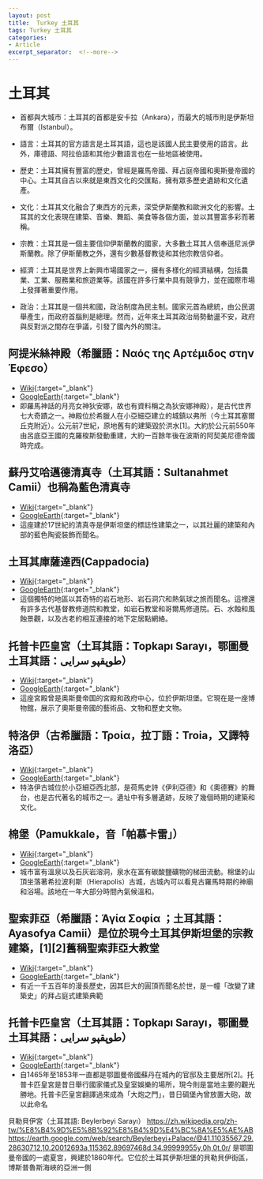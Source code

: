 ```yaml
---
layout: post
title:  Turkey 土耳其
tags: Turkey 土耳其 
categories:
- Article
excerpt_separator:  <!--more-->
---
```

# 土耳其
- 首都與大城市：土耳其的首都是安卡拉（Ankara），而最大的城市則是伊斯坦布爾（Istanbul）。

- 語言：土耳其的官方語言是土耳其語，這也是該國人民主要使用的語言。此外，庫德語、阿拉伯語和其他少數語言也在一些地區被使用。

- 歷史：土耳其擁有豐富的歷史，曾經是羅馬帝國、拜占庭帝國和奧斯曼帝國的中心。土耳其自古以來就是東西文化的交匯點，擁有眾多歷史遺跡和文化遺產。

- 文化：土耳其文化融合了東西方的元素，深受伊斯蘭教和歐洲文化的影響。土耳其的文化表現在建築、音樂、舞蹈、美食等各個方面，並以其豐富多彩而著稱。

- 宗教：土耳其是一個主要信仰伊斯蘭教的國家，大多數土耳其人信奉遜尼派伊斯蘭教。除了伊斯蘭教之外，還有少數基督教徒和其他宗教信仰者。

- 經濟：土耳其是世界上新興市場國家之一，擁有多樣化的經濟結構，包括農業、工業、服務業和旅遊業等。該國在許多行業中具有競爭力，並在國際市場上發揮著重要作用。

- 政治：土耳其是一個共和國，政治制度為民主制。國家元首為總統，由公民選舉產生，而政府首腦則是總理。然而，近年來土耳其政治局勢動盪不安，政府與反對派之間存在爭議，引發了國內外的關注。
##  阿提米絲神殿（希臘語：Ναός της Αρτέμιδος στην Έφεσο）
- [Wiki](https://zh.wikipedia.org/zh-tw/%E9%98%BF%E8%80%B3%E5%BF%92%E5%BC%A5%E6%96%AF%E7%A5%9E%E5%BA%99 "Wiki"){:target="_blank"} 
- [GoogleEarth](https://earth.google.com/web/search/%e5%9c%9f%e8%80%b3%e5%85%b6+%e5%ba%9e%e8%b4%9d%e7%a5%9e%e5%ba%99/@37.9493601,27.3638562,8.98892055a,386.32093897d,35y,0h,0t,0r/ "GoogleEarth"){:target="_blank"} 
- 即羅馬神話的月亮女神狄安娜，故也有資料稱之為狄安娜神殿），是古代世界七大奇蹟之一。神殿位於希臘人在小亞細亞建立的城鎮以弗所（今土耳其塞爾丘克附近）。公元前7世紀，原地舊有的建築毀於洪水[1]。大約於公元前550年由呂底亞王國的克羅梭斯發動重建，大約一百餘年後在波斯的阿契美尼德帝國時完成。

## 蘇丹艾哈邁德清真寺（土耳其語：Sultanahmet Camii）也稱為藍色清真寺
- [Wiki](https://zh.wikipedia.org/zh-tw/%E8%98%87%E4%B8%B9%E8%89%BE%E5%93%88%E9%82%81%E5%BE%B7%E6%B8%85%E7%9C%9F%E5%AF%BA "Wiki"){:target="_blank"} 
- [GoogleEarth](https://earth.google.com/web/search/Sultan+Ahmed+Mosque%ef%bc%8c%e4%b9%9f%e7%a8%b1%e7%82%ba%e8%97%8d%e8%89%b2%e6%b8%85%e7%9c%9f%e5%af%ba/@41.00515292,28.97709222,31.35515384a,552.2857112d,34.99999969y,-4.71966111h,29.11358861t,0r/ "GoogleEarth"){:target="_blank"} 
- 這座建於17世紀的清真寺是伊斯坦堡的標誌性建築之一，以其壯麗的建築和內部的藍色陶瓷裝飾而聞名。

## 土耳其庫薩達西(Cappadocia)
- [Wiki](https://en.wikipedia.org/wiki/G%C3%B6reme_Historical_National_Park "Wiki"){:target="_blank"} 
- [GoogleEarth](https://earth.google.com/web/search/Cappadocia,+%e5%9c%9f%e8%80%b3%e5%85%b6/@38.65317184,34.85808634,1166.7531859a,17011.71859917d,35y,-0.23663915h,28.46760951t,0r/ "GoogleEarth"){:target="_blank"} 
- 這個獨特的地區以其奇特的岩石地形、岩石洞穴和熱氣球之旅而聞名。這裡還有許多古代基督教修道院和教堂，如岩石教堂和哥爾馬修道院。石、水蝕和風蝕景觀，以及古老的相互連接的地下定居點網絡。

## 托普卡匹皇宮（土耳其語：Topkapı Sarayı，鄂圖曼土耳其語：طوپقپو سرايى）
- [Wiki](https://zh.wikipedia.org/zh-tw/%E6%89%98%E5%8D%A1%E6%AF%94%E7%9A%87%E5%AE%AE "Wiki"){:target="_blank"} 
- [GoogleEarth](https://earth.google.com/web/search/Topkapi+Palace/@41.01107425,28.98382329,45.11350937a,873.3651342d,35y,-4.85495557h,27.84238606t,0r/ "GoogleEarth"){:target="_blank"} 
- 這座宮殿曾是奥斯曼帝国的宮殿和政府中心，位於伊斯坦堡。它現在是一座博物館，展示了奧斯曼帝國的藝術品、文物和歷史文物。

## 特洛伊（古希臘語：Τροία，拉丁語：Troia，又譯特洛亞）
- [Wiki](https://zh.wikipedia.org/wiki/%E7%89%B9%E6%B4%9B%E4%BC%8A "Wiki"){:target="_blank"} 
- [GoogleEarth](https://earth.google.com/web/search/%e5%9c%9f%e8%80%b3%e5%85%b6%e6%81%b0%e7%b4%8d%e5%8d%a1%e8%90%8a%e7%9c%81+%c3%87anakkale+Merkez,+Tevfikiye,+Truva+alt%c4%b1+sokak,+%e7%89%b9%e6%b4%9b%e4%bc%8a%e9%81%ba%e5%9d%80/@39.9575934,26.23974,33.72758959a,787.19251572d,35y,142.33603092h,45t,0r/ "GoogleEarth"){:target="_blank"} 
- 特洛伊古城位於小亞細亞西北部，是荷馬史詩《伊利亞德》和《奧德賽》的舞台，也是古代著名的城市之一。遺址中有多層遺跡，反映了幾個時期的建築和文化。

## 棉堡（Pamukkale，音「帕慕卡雷」）
- [Wiki](https://zh.wikipedia.org/zh-tw/%E6%A3%89%E8%8A%B1%E5%A0%A1 "Wiki"){:target="_blank"} 
- [GoogleEarth](https://earth.google.com/web/search/Pamukkale/@37.9157746,29.1176023,254.84595668a,2042.3067762d,34.9999992y,0h,0t,0r/ "GoogleEarth"){:target="_blank"} 
- 城市富有溫泉以及石灰岩溶洞，泉水在富有碳酸鹽礦物的梯田流動。棉堡的山頂坐落著希拉波利斯（Hierapolis）古城，古城內可以看見古羅馬時期的神廟和浴場。該地在一年大部分時間內氣候溫和。

## 聖索菲亞（希臘語：Ἁγία Σοφία ；土耳其語：Ayasofya Camii）是位於現今土耳其伊斯坦堡的宗教建築，[1][2]舊稱聖索菲亞大教堂
- [Wiki](https://zh.wikipedia.org/zh-tw/%E9%98%BF%E4%BA%9A%E7%B4%A2%E8%8F%B2%E4%BA%9A "Wiki"){:target="_blank"} 
- [GoogleEarth](https://earth.google.com/web/search/%e4%bc%8a%e6%96%af%e5%9d%a6%e5%a0%a1/@41.01064742,28.97754882,26.73693619a,2638.87778743d,34.99999965y,-6.65651795h,53.84027395t,0r/ "GoogleEarth"){:target="_blank"} 
- 有近一千五百年的漫長歷史，因其巨大的圓頂而聞名於世，是一幢「改變了建築史」的拜占庭式建築典範

## 托普卡匹皇宮（土耳其語：Topkapı Sarayı，鄂圖曼土耳其語：طوپقپو سرايى）
- [Wiki](https://zh.wikipedia.org/zh-tw/%E6%89%98%E5%8D%A1%E6%AF%94%E7%9A%87%E5%AE%AE "Wiki"){:target="_blank"} 
- [GoogleEarth](https://earth.google.com/web/search/%e4%bc%8a%e6%96%af%e5%9d%a6%e5%a0%a1/@41.01193521,28.98494273,42.66967897a,910.43937316d,34.99999965y,-6.65295711h,53.84048364t,0r/ "GoogleEarth"){:target="_blank"} 
- 自1465年至1853年一直都是鄂圖曼帝國蘇丹在城內的官邸及主要居所[2]。托普卡匹皇宮是昔日舉行國家儀式及皇室娛樂的場所，現今則是當地主要的觀光勝地。托普卡匹皇宮翻譯過來成為「大炮之門」，昔日碉堡內曾放置大砲，故以此命名

貝勒貝伊宮（土耳其語: Beylerbeyi Sarayı）
https://zh.wikipedia.org/zh-tw/%E8%B4%9D%E5%8B%92%E8%B4%9D%E4%BC%8A%E5%AE%AB
https://earth.google.com/web/search/Beylerbeyi+Palace/@41.11035567,29.28630712,10.20012693a,115362.89697468d,34.99999955y,0h,0t,0r/
是鄂圖曼帝國的一處夏宮，興建於1860年代。它位於土耳其伊斯坦堡的貝勒貝伊街區，博斯普魯斯海峽的亞洲一側